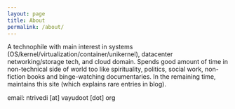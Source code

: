 ```yaml
---
layout: page
title: About
permalink: /about/
---
```


A technophile with main interest in systems (OS/kernel/virtualization/container/unikernel), datacenter networking/storage tech, and cloud domain. Spends good amount of time in non-technical side of world too like spirituality, politics, social work, non-fiction books and binge-watching documentaries. In the remaining time, maintains this site (which explains rare entries in blog).

email: ntrivedi [at] vayudoot [dot] org

